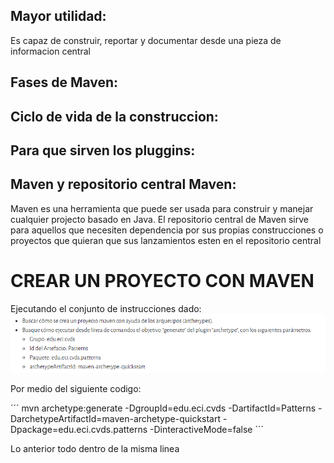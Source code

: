 ## Mayor utilidad:
Es capaz de construir, reportar y documentar desde una pieza de informacion central
## Fases de Maven:

## Ciclo de vida de la construccion:

## Para que sirven los pluggins:

## Maven y repositorio central Maven:
Maven es una herramienta que puede ser usada para construir y manejar cualquier projecto basado en Java.
El repositorio central de Maven sirve para aquellos que necesiten dependencia por sus propias construcciones o proyectos que quieran que sus lanzamientos esten en el repositorio central    




# CREAR UN PROYECTO CON MAVEN

Ejecutando el conjunto de instrucciones dado:
![](/parte1.PNG)

Por medio del siguiente codigo:

´´´ mvn archetype:generate 
-DgroupId=edu.eci.cvds 
-DartifactId=Patterns 
-DarchetypeArtifactId=maven-archetype-quickstart 
-Dpackage=edu.eci.cvds.patterns -DinteractiveMode=false ´´´

Lo anterior todo dentro de la misma linea